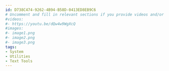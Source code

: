 ```yaml
---
id: D738C474-9262-4B94-B58D-0413ED8EB9C6
# Uncomment and fill in relevant sections if you provide videos and/or images
#videos:
#- https://youtu.be/dQw4w9WgXcQ
#images:
#- image1.png
#- image2.png
#- image3.png
tags:
- System
- Utilities
- Text Tools
---
```

